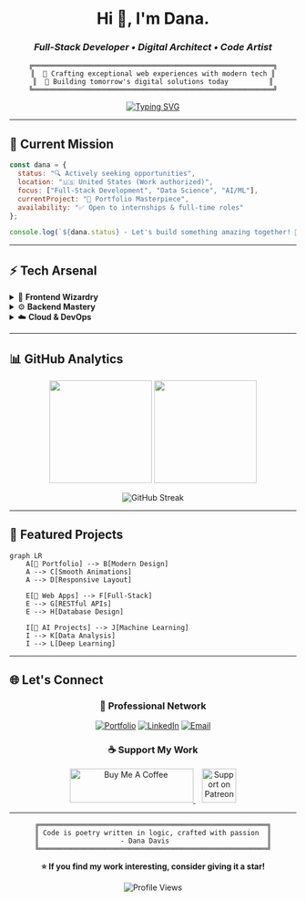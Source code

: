 <div align="center">

# **Hi 👋, I'm Dana.**
### *Full-Stack Developer • Digital Architect • Code Artist*

```ascii
╔═══════════════════════════════════════════════════════════╗
║  💫 Crafting exceptional web experiences with modern tech ║
║  🎯 Building tomorrow's digital solutions today          ║
╚═══════════════════════════════════════════════════════════╝
```
</div>

<div align="center">
  
[![Typing SVG](https://readme-typing-svg.herokuapp.com?font=JetBrains+Mono&weight=600&size=24&duration=3000&pause=1000&color=00D9FF&center=true&vCenter=true&multiline=true&width=600&height=100&lines=Node.js+%26+Next.js+Enthusiast;Building+Tomorrow's+Web+Today;Always+Learning%2C+Always+Growing)](https://git.io/typing-svg)

</div>

---

## 🚀 **Current Mission**

```javascript
const dana = {
  status: "🔍 Actively seeking opportunities",
  location: "🇺🇸 United States (Work authorized)",
  focus: ["Full-Stack Development", "Data Science", "AI/ML"],
  currentProject: "🎨 Portfolio Masterpiece",
  availability: "✅ Open to internships & full-time roles"
};

console.log(`${dana.status} - Let's build something amazing together! 🚀`);
```

---

## ⚡ **Tech Arsenal**

<details>
<summary>🎨 <strong>Frontend Wizardry</strong></summary>
<br>

| Category | Technologies |
|----------|-------------|
| **Languages** | ![HTML5](https://img.shields.io/badge/HTML5-E34F26?style=flat-square&logo=html5&logoColor=white) ![CSS3](https://img.shields.io/badge/CSS3-1572B6?style=flat-square&logo=css3&logoColor=white) ![JavaScript](https://img.shields.io/badge/JavaScript-F7DF1E?style=flat-square&logo=javascript&logoColor=black) ![TypeScript](https://img.shields.io/badge/TypeScript-3178C6?style=flat-square&logo=typescript&logoColor=white) |
| **Frameworks** | ![React](https://img.shields.io/badge/React-61DAFB?style=flat-square&logo=react&logoColor=black) ![Next.js](https://img.shields.io/badge/Next.js-000000?style=flat-square&logo=nextdotjs&logoColor=white) ![Redux](https://img.shields.io/badge/Redux-764ABC?style=flat-square&logo=redux&logoColor=white) |
| **Styling** | ![Tailwind CSS](https://img.shields.io/badge/Tailwind_CSS-38B2AC?style=flat-square&logo=tailwind-css&logoColor=white) |

</details>

<details>
<summary>⚙️ <strong>Backend Mastery</strong></summary>
<br>

| Category | Technologies |
|----------|-------------|
| **Runtime** | ![Node.js](https://img.shields.io/badge/Node.js-339933?style=flat-square&logo=nodedotjs&logoColor=white) ![Python](https://img.shields.io/badge/Python-3776AB?style=flat-square&logo=python&logoColor=white) |
| **Databases** | ![PostgreSQL](https://img.shields.io/badge/PostgreSQL-336791?style=flat-square&logo=postgresql&logoColor=white) ![MongoDB](https://img.shields.io/badge/MongoDB-47A248?style=flat-square&logo=mongodb&logoColor=white) ![MySQL](https://img.shields.io/badge/MySQL-4479A1?style=flat-square&logo=mysql&logoColor=white) ![Redis](https://img.shields.io/badge/Redis-DC382D?style=flat-square&logo=redis&logoColor=white) |
| **APIs** | ![GraphQL](https://img.shields.io/badge/GraphQL-E10098?style=flat-square&logo=graphql&logoColor=white) ![Prisma](https://img.shields.io/badge/Prisma-2D3748?style=flat-square&logo=prisma&logoColor=white) |

</details>

<details>
<summary>☁️ <strong>Cloud & DevOps</strong></summary>
<br>

| Category | Technologies |
|----------|-------------|
| **Cloud** | ![AWS](https://img.shields.io/badge/Amazon_AWS-232F3E?style=flat-square&logo=amazonaws&logoColor=white) ![Google Cloud](https://img.shields.io/badge/Google_Cloud-4285F4?style=flat-square&logo=google-cloud&logoColor=white) ![Vercel](https://img.shields.io/badge/Vercel-000000?style=flat-square&logo=vercel&logoColor=white) ![Supabase](https://img.shields.io/badge/Supabase-3ECF8E?style=flat-square&logo=supabase&logoColor=white) |
| **Tools** | ![Docker](https://img.shields.io/badge/Docker-2496ED?style=flat-square&logo=docker&logoColor=white) ![Gradle](https://img.shields.io/badge/Gradle-02303A?style=flat-square&logo=gradle&logoColor=white) |
| **IDE** | ![VSCode](https://img.shields.io/badge/VS_Code-007ACC?style=flat-square&logo=visual-studio-code&logoColor=white) ![GitHub](https://img.shields.io/badge/GitHub-181717?style=flat-square&logo=github&logoColor=white) |

</details>

---

## 📊 **GitHub Analytics**

<div align="center">
  <img height="180em" src="https://github-readme-stats.vercel.app/api?username=xi-Rick&show_icons=true&theme=tokyonight&include_all_commits=true&count_private=true&hide_border=true&bg_color=0d1117&icon_color=00d9ff&text_color=c9d1d9&title_color=00d9ff"/>
  <img height="180em" src="https://github-readme-stats.vercel.app/api/top-langs/?username=xi-Rick&layout=compact&langs_count=8&theme=tokyonight&hide_border=true&bg_color=0d1117&text_color=c9d1d9&title_color=00d9ff"/>
</div>

<div align="center">
  
![GitHub Streak](https://github-readme-streak-stats.herokuapp.com/?user=xi-Rick&theme=tokyonight&hide_border=true&background=0d1117&stroke=00d9ff&ring=00d9ff&fire=ff6b6b&currStreakLabel=00d9ff)

</div>

---

## 🎯 **Featured Projects**

```mermaid
graph LR
    A[🎨 Portfolio] --> B[Modern Design]
    A --> C[Smooth Animations]
    A --> D[Responsive Layout]
    
    E[🚀 Web Apps] --> F[Full-Stack]
    E --> G[RESTful APIs]
    E --> H[Database Design]
    
    I[🤖 AI Projects] --> J[Machine Learning]
    I --> K[Data Analysis]
    I --> L[Deep Learning]
```

---

## 🌐 **Let's Connect**

<div align="center">

### 💼 **Professional Network**
[![Portfolio](https://img.shields.io/badge/Portfolio-FF5722?style=for-the-badge&logo=google-chrome&logoColor=white)](https://danadavis.dev)
[![LinkedIn](https://img.shields.io/badge/LinkedIn-0077B5?style=for-the-badge&logo=linkedin&logoColor=white)](https://www.linkedin.com/in/dana-davis-a5b102254/)
[![Email](https://img.shields.io/badge/Email-D14836?style=for-the-badge&logo=gmail&logoColor=white)](mailto:dana@danadavis.dev)

### ☕ **Support My Work**
<a href="https://www.buymeacoffee.com/danadavis" target="_blank">
  <img src="https://cdn.buymeacoffee.com/buttons/v2/default-yellow.png" alt="Buy Me A Coffee" height="60" width="217">
</a>
&nbsp;&nbsp;
<a href="https://www.patreon.com/danadavisdev" target="_blank">
  <img src="https://img.shields.io/badge/Patreon-F96854?style=for-the-badge&logo=patreon&logoColor=white" alt="Support on Patreon" height="60">
</a>

</div>

---

<div align="center">

```
╔════════════════════════════════════════════════════════╗
║ Code is poetry written in logic, crafted with passion  ║
║                    - Dana Davis                        ║
╚════════════════════════════════════════════════════════╝
```

**⭐ If you find my work interesting, consider giving it a star!**

![Profile Views](https://komarev.com/ghpvc/?username=xi-Rick&color=00d9ff&style=flat-square&label=Profile+Views)

</div>
